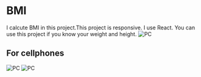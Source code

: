# BMI

I calcute BMI in this project.This project is responsive.
I use React.
You can use this project if you know your weight and height.
![PC](ice_screenshot_20230925-235209.png)

## For cellphones
![PC](ice_screenshot_20230925-235209.png)
![PC](ice_screenshot_20230925-235209.png)
